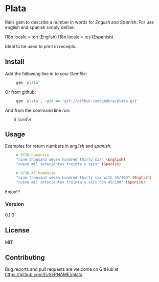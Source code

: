 # Plata

Rails gem to describe a number in words for *English* and *Spanish*. For use english and spanish simply define:

  I18n.locale = :en (English)
  I18n.locale = :es (Espanish)

Ideal to be used to print in receipts.

## Install

Add the following line in to your Gemfile:
```ruby
     gem 'plata'
```

Or from github:
```ruby
     gem 'plata', :git => 'git://github.com/gedera/plata.git'
```

And from the command line run:
```console
    $ bundle
```

## Usage

Examples for return numbers in *english* and *spanish*:
```ruby
     > 9736.humanize
     "nine thousand seven hundred thirty six" (English)
     "nueve mil setecientos treinta y seis" (Spanish)
```
```ruby
     > 9736.45.humanize
     "nine thousand seven hundred thirty six with 45/100" (English)
     "nueve mil setecientos treinta y seis con 45/100" (Spanish)
```

Enjoy!!!

### Version
0.1.0

License
----
MIT

## Contributing

Bug reports and pull requests are welcome on GitHub at https://github.com/[USERNAME]/plata.
